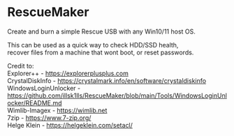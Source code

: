 # RescueMaker

Create and burn a simple Rescue USB with any Win10/11 host OS.<br>

This can be used as a quick way to check HDD/SSD health,<br>
recover files from a machine that wont boot, or reset passwords.<br>

Credit to:<br>
Explorer++ - <a href="https://explorerplusplus.com">https://explorerplusplus.com</a><br>
CrystalDiskInfo - <a href="https://crystalmark.info/en/software/crystaldiskinfo">https://crystalmark.info/en/software/crystaldiskinfo</a><br>
WindowsLoginUnlocker - <a href="https://github.com/illsk1lls/RescueMaker/blob/main/Tools/WindowsLoginUnlocker/README.md">https://github.com/illsk1lls/RescueMaker/blob/main/Tools/WindowsLoginUnlocker/README.md</a><br>
Wimlib-Imagex - <a href="https://wimlib.net">https://wimlib.net</a><br>
7zip - <a href="https://www.7-zip.org/">https://www.7-zip.org/</a><br>
Helge Klein - <a href="https://helgeklein.com/setacl/">https://helgeklein.com/setacl/</a><br>
